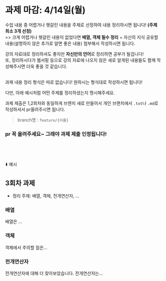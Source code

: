 # 과제 마감: 4/14일(월)
수업 내용 중 어렵거나 헷갈린 내용을 주제로 선정하여 내용 정리하시면 됩니다! **(주제 최소 3개 선정)** <br>
=> 크게 어렵거나 헷갈린 내용이 없었다면 **배열, 객체 필수 정리** + 자신의 지식 공유할 내용(설명하지 않은 추가로 알면 좋은 내용) 첨부해서 작성하시면 됩니다.

강의 자료대로 정리하셔도 좋지만 **자신만의 언어**로 정리하면 공부가 될겁니다! <br>
또, 정리하시다가 웹서핑 등으로 강의 자료에 나오지 않은 새로 알게된 내용들도 함께 작성해주시면 더욱 좋을 것 같습니다. <br><br>

과제 내용 정리 형식은 따로 없습니다! 원하시는 형식대로 작성하시면 됩니다!

다만, 아래 예시처럼 어떤 주제를 정리하셨는지 명시해주세요.

과제 제출은 1,2회차와 동일하게 브랜치 새로 만들어서 개인 브랜치에서 `.txt`나 `.md`로 작성하셔서 pr올려주시면 됩니다.<br>
> branch명 : `feature/{이름}`


### pr 꼭 올려주세요~ 그래야 과제 제출 인정됩니다!<br><br><br><br>

⬇️ 예시
## 3회차 과제
- 정리 주제: 배열, 객체, 전개연산자, ...

### 배열
배열은 ...

### 객체
객체에서 주의할 점은...

### 전개연산자
전개연산자에 대해 더 찾아보았습니다. 전개연산자는...
